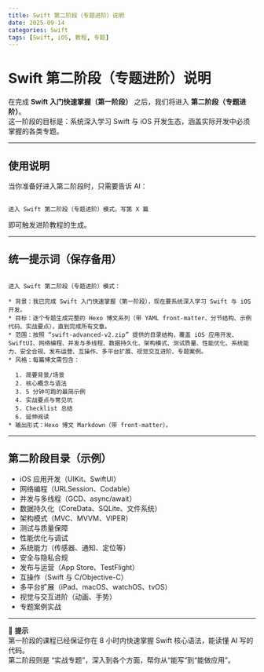 ```yaml
---
title: Swift 第二阶段（专题进阶）说明
date: 2025-09-14
categories: Swift
tags: [Swift, iOS, 教程, 专题]
---
```


# Swift 第二阶段（专题进阶）说明

在完成 **Swift 入门快速掌握（第一阶段）** 之后，我们将进入 **第二阶段（专题进阶）**。  
这一阶段的目标是：系统深入学习 Swift 与 iOS 开发生态，涵盖实际开发中必须掌握的各类专题。

---

## 使用说明

当你准备好进入第二阶段时，只需要告诉 AI：

```

进入 Swift 第二阶段（专题进阶）模式，写第 X 篇

```

即可触发进阶教程的生成。

---

## 统一提示词（保存备用）

```

进入 Swift 第二阶段（专题进阶）模式：

* 背景：我已完成 Swift 入门快速掌握（第一阶段），现在要系统深入学习 Swift 与 iOS 开发。
* 目标：逐个专题生成完整的 Hexo 博文系列（带 YAML front-matter、分节结构、示例代码、实战要点），直到完成所有文章。
* 范围：按照 “swift-advanced-v2.zip” 提供的目录结构，覆盖 iOS 应用开发、SwiftUI、网络编程、并发与多线程、数据持久化、架构模式、测试质量、性能优化、系统能力、安全合规、发布运营、互操作、多平台扩展、视觉交互进阶、专题案例。
* 风格：每篇博文需包含：

  1. 简要背景/场景
  2. 核心概念与语法
  3. 5 分钟可跑的最简示例
  4. 实战要点与常见坑
  5. Checklist 总结
  6. 延伸阅读
* 输出形式：Hexo 博文 Markdown（带 front-matter）。

```

---

## 第二阶段目录（示例）

- iOS 应用开发（UIKit、SwiftUI）
- 网络编程（URLSession、Codable）
- 并发与多线程（GCD、async/await）
- 数据持久化（CoreData、SQLite、文件系统）
- 架构模式（MVC、MVVM、VIPER）
- 测试与质量保障
- 性能优化与调试
- 系统能力（传感器、通知、定位等）
- 安全与隐私合规
- 发布与运营（App Store、TestFlight）
- 互操作（Swift 与 C/Objective-C）
- 多平台扩展（iPad、macOS、watchOS、tvOS）
- 视觉与交互进阶（动画、手势）
- 专题案例实战

---

📌 **提示**  
第一阶段的课程已经保证你在 8 小时内快速掌握 Swift 核心语法，能读懂 AI 写的代码。  
第二阶段则是 “实战专题”，深入到各个方面，帮你从“能写”到“能做应用”。
